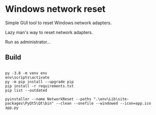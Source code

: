 # Windows network reset

Simple GUI tool to reset Windows network adapters.

Lazy man's way to reset network adapters.

Run as administrator...

## Build

```console

py -3.8 -m venv env
env\scripts\activate
py -m pip install --upgrade pip
pip install -r requirements.txt
pip list --outdated

pyinstaller --name NetworkReset --paths ".\env\Lib\site-packages\PyQt5\Qt\bin" --clean --onefile --windowed --icon=app.ico app.py

```
